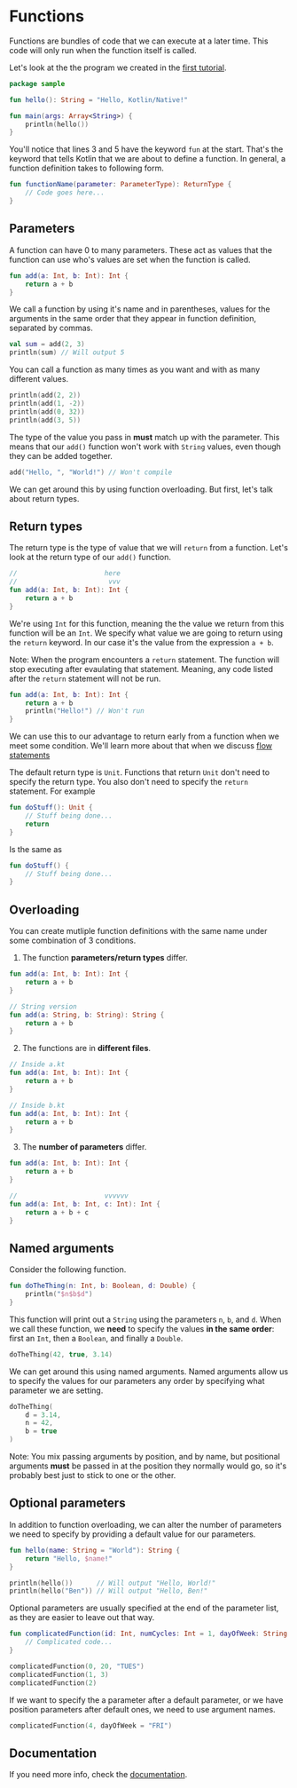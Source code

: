 # Functions

Functions are bundles of code that we can execute at a later time. This code will only run when the function itself is called.

Let's look at the the program we created in the [first tutorial](/kotlin/).

```kotlin
package sample

fun hello(): String = "Hello, Kotlin/Native!"

fun main(args: Array<String>) {
    println(hello())
}
```

You'll notice that lines 3 and 5 have the keyword `fun` at the start. That's the keyword that tells Kotlin that we are about to define a function. In general, a function definition takes to following form.

```kotlin
fun functionName(parameter: ParameterType): ReturnType {
    // Code goes here...
}
```

## Parameters

A function can have 0 to many parameters. These act as values that the function can use who's values are set when the function is called.

```kotlin
fun add(a: Int, b: Int): Int {
    return a + b
}
```

We call a function by using it's name and in parentheses, values for the arguments in the same order that they appear in function definition, separated by commas.

```kotlin 
val sum = add(2, 3)
println(sum) // Will output 5
```

You can call a function as many times as you want and with as many different values.

```kotlin
println(add(2, 2))
println(add(1, -2))
println(add(0, 32))
println(add(3, 5))
```

The type of the value you pass in **must** match up with the parameter. This means that our `add()` function won't work with `String` values, even though they can be added together.

```kotlin
add("Hello, ", "World!") // Won't compile
```

We can get around this by using function overloading. But first, let's talk about return types.

## Return types

The return type is the type of value that we will `return` from a function. Let's look at the return type of our `add()` function.

```kotlin
//                      here
//                       vvv
fun add(a: Int, b: Int): Int {
    return a + b
}
```

We're using `Int` for this function, meaning the the value we return from this function will be an `Int`. We specify what value we are going to return using the `return` keyword. In our case it's the value from the expression `a + b`.

Note: When the program encounters a `return` statement. The function will stop executing after evaulating that statement. Meaning, any code listed after the `return` statement will not be run.

```kotlin
fun add(a: Int, b: Int): Int {
    return a + b
    println("Hello!") // Won't run
}
```

We can use this to our advantage to return early from a function when we meet some condition. We'll learn more about that when we discuss [flow statements](/flow-statements/)

The default return type is `Unit`. Functions that return `Unit` don't need to specify the return type. You also don't need to specify the `return` statement. For example

```kotlin
fun doStuff(): Unit {
    // Stuff being done...
    return
}
```

Is the same as

```kotlin
fun doStuff() {
    // Stuff being done...
}
```


## Overloading

You can create mutliple function definitions with the same name under some combination of 3 conditions.

1. The function **parameters/return types** differ.

```kotlin
fun add(a: Int, b: Int): Int {
    return a + b
}

// String version
fun add(a: String, b: String): String {
    return a + b
}
```

2. The functions are in **different files**.

```kotlin
// Inside a.kt
fun add(a: Int, b: Int): Int {
    return a + b
}

// Inside b.kt
fun add(a: Int, b: Int): Int {
    return a + b
}
```

3. The **number of parameters** differ.

```kotlin
fun add(a: Int, b: Int): Int {
    return a + b
}

//                      vvvvvv
fun add(a: Int, b: Int, c: Int): Int {
    return a + b + c
}
```

## Named arguments

Consider the following function.

```kotlin
fun doTheThing(n: Int, b: Boolean, d: Double) {
    println("$n$b$d")
}
```

This function will print out a `String` using the parameters `n`, `b`, and `d`. When we call these function, we **need** to specify the values **in the same order**: first an `Int`, then a `Boolean`, and finally a `Double`.

```kotlin
doTheThing(42, true, 3.14)
```

We can get around this using named arguments. Named arguments allow us to specify the values for our parameters any order by specifying what parameter we are setting.

```kotlin
doTheThing(
    d = 3.14,
    n = 42,
    b = true
)
```

Note: You mix passing arguments by position, and by name, but positional arguments **must** be passed in at the position they normally would go, so it's probably best just to stick to one or the other.

## Optional parameters

In addition to function overloading, we can alter the number of parameters we need to specify by providing a default value for our parameters.

```kotlin
fun hello(name: String = "World"): String {
    return "Hello, $name!"
}

println(hello())      // Will output "Hello, World!"
println(hello("Ben")) // Will output "Hello, Ben!"
```

Optional parameters are usually specified at the end of the parameter list, as they are easier to leave out that way.

```kotlin
fun complicatedFunction(id: Int, numCycles: Int = 1, dayOfWeek: String = "MON") {
    // Complicated code...
}

complicatedFunction(0, 20, "TUES")
complicatedFunction(1, 3)
complicatedFunction(2)
```

If we want to specify the a parameter after a default parameter, or we have position parameters after default ones, we need to use argument names.

```kotlin
complicatedFunction(4, dayOfWeek = "FRI")
```

## Documentation

If you need more info, check the [documentation](https://kotlinlang.org/docs/reference/functions.html).